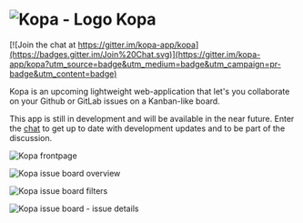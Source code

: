 # ![Kopa - Logo](https://github.com/kopa-app/kopa/raw/master/assets/kopa_logo_128.png) Kopa

[![Join the chat at https://gitter.im/kopa-app/kopa](https://badges.gitter.im/Join%20Chat.svg)](https://gitter.im/kopa-app/kopa?utm_source=badge&utm_medium=badge&utm_campaign=pr-badge&utm_content=badge)

Kopa is an upcoming lightweight web-application that let's you collaborate on
your Github or GitLab issues on a Kanban-like board.

This app is still in development and will be available in the near future.
Enter the [chat](https://gitter.im/kopa-app/kopa) to get up to date with development updates
and to be part of the discussion.

![Kopa frontpage](https://github.com/kopa-app/kopa/raw/master/screenshots/screenshot_00.png)

![Kopa issue board overview](https://github.com/kopa-app/kopa/raw/master/screenshots/screenshot_01.png)

![Kopa issue board filters](https://github.com/kopa-app/kopa/raw/master/screenshots/screenshot_02.png)

![Kopa issue board - issue details](https://github.com/kopa-app/kopa/raw/master/screenshots/screenshot_03.png)
